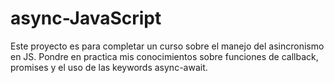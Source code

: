 # async-JavaScript
Este proyecto es para completar un curso sobre el manejo del asincronismo en JS. Pondre en practica mis conocimientos sobre funciones de callback, promises y el uso de las keywords async-await.
